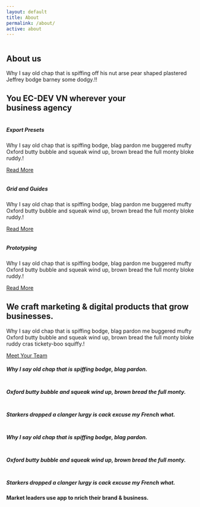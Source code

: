 ```yaml
---
layout: default
title: About
permalink: /about/
active: about
---
```


<section class="breadcrumb_area">
    <img class="breadcrumb_shap" src="/assets/img/banner_bg.png" alt="">
    <div class="container">
        <div class="breadcrumb_content text-center">
            <h1 class="f_p f_700 f_size_50 w_color l_height50 mb_20">About us</h1>
            <p class="f_300 w_color f_size_16 l_height26">Why I say old chap that is spiffing off his nut arse pear shaped plastered<br> Jeffrey bodge barney some dodgy.!!</p>
        </div>
    </div>
</section>
<section class="agency_service_area bg_color">
    <div class="container">
        <h2 class="f_size_30 f_600 t_color3 l_height40 text-center mb_90">You EC-DEV VN wherever your<br> business agency</h2>
        <div class="row mb_30">
            <div class="col-lg-4 col-sm-6">
                <div class="p_service_item agency_service_item pr_70">
                    <div class="icon">
                        <img src="/assets/img/icon_shape1.png" alt="">
                        <i class="ti-panel"></i>
                    </div>
                    <h5 class="f_600 f_p t_color3">Export Presets</h5>
                    <p>Why I say old chap that is spiffing bodge, blag pardon me buggered mufty Oxford butty bubble and squeak wind up, brown bread the full monty bloke ruddy.!</p>
                    <p class="mb-0"><a href="#">Read More</a><i class="ti-arrow-right"></i></p>
                </div>
            </div>
            <div class="col-lg-4 col-sm-6">
                <div class="p_service_item agency_service_item pl_20 pr_70">
                    <div class="icon">
                        <img src="/assets/img/icon_shape2.png" alt="">
                        <i class="ti-layout-grid2"></i>
                    </div>
                    <h5 class="f_600 f_p t_color3">Grid and Guides</h5>
                    <p>Why I say old chap that is spiffing bodge, blag pardon me buggered mufty Oxford butty bubble and squeak wind up, brown bread the full monty bloke ruddy.!</p>
                    <p class="mb-0"><a href="#">Read More</a><i class="ti-arrow-right"></i></p>
                </div>
            </div>
            <div class="col-lg-4 col-sm-6">
                <div class="p_service_item agency_service_item pl_20 pr_70">
                    <div class="icon">
                        <img src="/assets/img/icon_shape3.png" alt="">
                        <i class="ti-gallery"></i>
                    </div>
                    <h5 class="f_600 f_p t_color3">Prototyping</h5>
                    <p>Why I say old chap that is spiffing bodge, blag pardon me buggered mufty Oxford butty bubble and squeak wind up, brown bread the full monty bloke ruddy.!</p>
                    <p class="mb-0"><a href="#">Read More</a><i class="ti-arrow-right"></i></p>
                </div>
            </div>
        </div>
    </div>
</section>
<section class="agency_about_area d-flex bg_color">
    <div class="col-lg-6 about_content_left ">
        <div class="about_content mb_30">
            <h2 class="f_size_30 f_700 l_height45 mb_20">We craft marketing & digital products that grow businesses.</h2>
            <p class="f_size_15 f_300">Why I say old chap that is spiffing bodge, blag pardon me buggered mufty Oxford butty bubble and squeak wind up, brown bread the full monty bloke ruddy cras tickety-boo squiffy.!</p>
            <a href="#" class="about_btn btn_hover mt_40">Meet Your Team</a>
        </div>
    </div>
    <div class="col-lg-6 about_img">
        <a href="#" class="pluse_icon"><i class="ti-plus"></i></a>
        <div class="about_img_slider owl-carousel">
            <div class="item">
                <div class="about_item w45">
                    <img src="/assets/img/team1.jpg" alt="">
                    <div class="about_text">
                        <span class="br"></span>
                        <h5 class="f_size_18 l_height28 mb-0">Why I say old chap that is spiffing bodge, blag pardon.</h5>
                    </div>
                </div>
                <div class="about_item w55">
                    <img src="/assets/img/team2.jpg" alt="">
                    <div class="about_text text_two">
                        <span class="br"></span>
                        <h5 class="f_size_18 l_height28 mb-0">Oxford butty bubble and squeak wind up, brown bread the full monty.</h5>
                    </div>
                </div>
                <div class="about_item w55">
                    <img src="/assets/img/team2.jpg" alt="">
                    <div class="about_text text_two">
                        <span class="br"></span>
                        <h5 class="f_size_18 l_height28 mb-0">Starkers dropped a clanger lurgy is cack excuse my French what.</h5>
                    </div>
                </div>
            </div>
            <div class="item">
                <div class="about_item w45">
                    <img src="/assets/img/team1.jpg" alt="">
                    <div class="about_text">
                        <span class="br"></span>
                        <h5 class="f_size_18 l_height28 mb-0">Why I say old chap that is spiffing bodge, blag pardon.</h5>
                    </div>
                </div>
                <div class="about_item w55">
                    <img src="/assets/img/team2.jpg" alt="">
                    <div class="about_text text_two">
                        <span class="br"></span>
                        <h5 class="f_size_18 l_height28 mb-0">Oxford butty bubble and squeak wind up, brown bread the full monty.</h5>
                    </div>
                </div>
                <div class="about_item w55">
                    <img src="/assets/img/team2.jpg" alt="">
                    <div class="about_text text_two">
                        <span class="br"></span>
                        <h5 class="f_size_18 l_height28 mb-0">Starkers dropped a clanger lurgy is cack excuse my French what.</h5>
                    </div>
                </div>
            </div>
        </div>
    </div>
</section>

<section class="partner_logo_area_five">
    <div class="container">
        <h4 class="f_size_18 f_400 f_p text-center l_height28 mb_70">Market leaders use app to nrich their brand & business.</h4>
        <div class="row partner_info">
            <div class="logo_item">
                <a href="#"><img src="/assets/img/logo_01.png" alt=""></a>
            </div>
            <div class="logo_item">
                <a href="#"><img src="/assets/img/logo_02.png" alt=""></a>
            </div>
            <div class="logo_item">
                <a href="#"><img src="/assets/img/logo_03.png" alt=""></a>
            </div>
            <div class="logo_item">
                <a href="#"><img src="/assets/img/logo_04.png" alt=""></a>
            </div>
            <div class="logo_item">
                <a href="#"><img src="/assets/img/logo_05.png" alt=""></a>
            </div>
            <div class="logo_item">
                <a href="#"><img src="/assets/img/logo_03.png" alt=""></a>
            </div>
            <div class="logo_item">
                <a href="#"><img src="/assets/img/logo_04.png" alt=""></a>
            </div>
            <div class="logo_item">
                <a href="#"><img src="/assets/img/logo_05.png" alt=""></a>
            </div>
        </div>
    </div>
</section>
